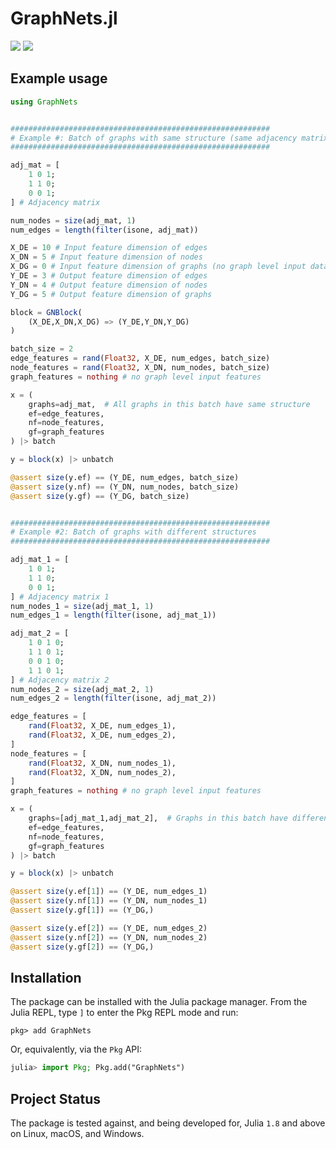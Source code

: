 # GraphNets.jl

[![][docs-stable-img]][docs-stable-url]
[![][docs-dev-img]][docs-dev-url]

[docs-dev-img]: https://img.shields.io/badge/docs-dev-blue.svg
[docs-dev-url]: https://juliamltools.github.io/GraphNets.jl/dev/

[docs-stable-img]: https://img.shields.io/badge/docs-stable-blue.svg
[docs-stable-url]: https://juliamltools.github.io/GraphNets.jl/stable/


## Example usage

```julia
using GraphNets


##########################################################
# Example #: Batch of graphs with same structure (same adjacency matrix)
##########################################################

adj_mat = [
    1 0 1;
    1 1 0;
    0 0 1;
] # Adjacency matrix

num_nodes = size(adj_mat, 1)
num_edges = length(filter(isone, adj_mat))

X_DE = 10 # Input feature dimension of edges
X_DN = 5 # Input feature dimension of nodes
X_DG = 0 # Input feature dimension of graphs (no graph level input data)
Y_DE = 3 # Output feature dimension of edges
Y_DN = 4 # Output feature dimension of nodes
Y_DG = 5 # Output feature dimension of graphs

block = GNBlock(
    (X_DE,X_DN,X_DG) => (Y_DE,Y_DN,Y_DG)
)

batch_size = 2
edge_features = rand(Float32, X_DE, num_edges, batch_size)
node_features = rand(Float32, X_DN, num_nodes, batch_size)
graph_features = nothing # no graph level input features

x = (
    graphs=adj_mat,  # All graphs in this batch have same structure
    ef=edge_features, 
    nf=node_features,
    gf=graph_features
) |> batch

y = block(x) |> unbatch

@assert size(y.ef) == (Y_DE, num_edges, batch_size)
@assert size(y.nf) == (Y_DN, num_nodes, batch_size)
@assert size(y.gf) == (Y_DG, batch_size)


##########################################################
# Example #2: Batch of graphs with different structures
##########################################################

adj_mat_1 = [
    1 0 1;
    1 1 0;
    0 0 1;
] # Adjacency matrix 1
num_nodes_1 = size(adj_mat_1, 1)
num_edges_1 = length(filter(isone, adj_mat_1))

adj_mat_2 = [
    1 0 1 0;
    1 1 0 1;
    0 0 1 0;
    1 1 0 1;
] # Adjacency matrix 2
num_nodes_2 = size(adj_mat_2, 1)
num_edges_2 = length(filter(isone, adj_mat_2))

edge_features = [
    rand(Float32, X_DE, num_edges_1),
    rand(Float32, X_DE, num_edges_2),
]
node_features = [
    rand(Float32, X_DN, num_nodes_1),
    rand(Float32, X_DN, num_nodes_2),
]
graph_features = nothing # no graph level input features

x = (
    graphs=[adj_mat_1,adj_mat_2],  # Graphs in this batch have different structure
    ef=edge_features, 
    nf=node_features,
    gf=graph_features
) |> batch

y = block(x) |> unbatch

@assert size(y.ef[1]) == (Y_DE, num_edges_1)
@assert size(y.nf[1]) == (Y_DN, num_nodes_1)
@assert size(y.gf[1]) == (Y_DG,)

@assert size(y.ef[2]) == (Y_DE, num_edges_2)
@assert size(y.nf[2]) == (Y_DN, num_nodes_2)
@assert size(y.gf[2]) == (Y_DG,)
```


## Installation

The package can be installed with the Julia package manager.
From the Julia REPL, type `]` to enter the Pkg REPL mode and run:

```
pkg> add GraphNets
```

Or, equivalently, via the `Pkg` API:

```julia
julia> import Pkg; Pkg.add("GraphNets")
```

## Project Status

The package is tested against, and being developed for, Julia `1.8` and above on Linux, macOS, and Windows.